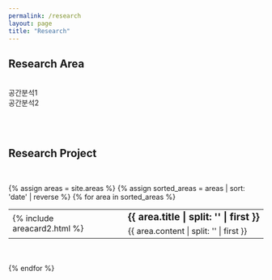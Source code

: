 ```yaml
---
permalink: /research
layout: page
title: "Research"
---
```


## Research Area
<br/>
공간분석1<br/>
공간분석2<br/>

<br/><br/>

## Research Project
<br/>

{% assign areas = site.areas %} 
{% assign sorted_areas = areas | sort: 'date' | reverse %}
{% for area in sorted_areas %}

<style>
.post-card__header > h4 {
    font-size: 1.3rem;
}
.page-content {
max-width: 62.5em;
}
table, table tr, table td {
    border: none;
    font-weight: 400;
}
td.left {
    vertical-align: top;
    width: 280px;
}
td > .post-card {
    width : 250px;
}
ul {
    padding-inline-start: 10px;
}
td.left-text {
    vertical-align: top;
    width: 280px;
    text-align: right;
    padding-right: 40px;
}
</style>

<table cellspacing="0" cellpadding="0" style="margin-bottom: 50px; width: 100%; table-layout: fixed;">
    <tr>
        <td rowspan="2" style= "width: 280px;">{% include areacard2.html %}</td>
        <td style="padding-left: 40px; text-overflow: ellipsis; overflow: hidden; white-space: nowrap;"><span style="font-size:120%; font-weight:bolder;">{{ area.title | split: '</div>' | first }}</span></td>
    </tr>
    <tr>
        <td style="padding-left: 40px; text-overflow: ellipsis; overflow: hidden; white-space: nowrap;">{{ area.content | split: '</div>' | first }} </div></td>
    </tr>
</table>


{% endfor %}
